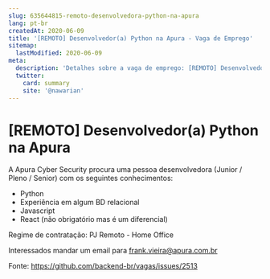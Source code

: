 ```yaml
---
slug: 635644815-remoto-desenvolvedora-python-na-apura
lang: pt-br
createdAt: 2020-06-09
title: '[REMOTO] Desenvolvedor(a) Python na Apura - Vaga de Emprego'
sitemap:
  lastModified: 2020-06-09
meta:
  description: 'Detalhes sobre a vaga de emprego: [REMOTO] Desenvolvedor(a) Python na Apura'
  twitter:
    card: summary
    site: '@nawarian'
---
```


# [REMOTO] Desenvolvedor(a) Python na Apura

A Apura Cyber Security procura uma pessoa desenvolvedora (Junior / Pleno / Senior) com os seguintes conhecimentos:

- Python
- Experiência em algum BD relacional
- Javascript
- React (não obrigatório mas é um diferencial)

Regime de contratação: PJ
Remoto - Home Office

Interessados mandar um email para frank.vieira@apura.com.br

Fonte: https://github.com/backend-br/vagas/issues/2513
